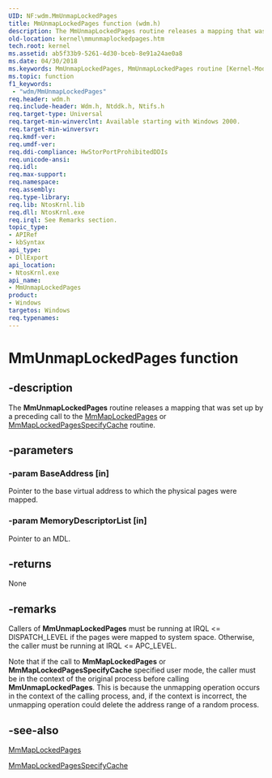```yaml
---
UID: NF:wdm.MmUnmapLockedPages
title: MmUnmapLockedPages function (wdm.h)
description: The MmUnmapLockedPages routine releases a mapping that was set up by a preceding call to the MmMapLockedPages or MmMapLockedPagesSpecifyCache routine.
old-location: kernel\mmunmaplockedpages.htm
tech.root: kernel
ms.assetid: ab5f33b9-5261-4d30-bceb-8e91a24ae0a8
ms.date: 04/30/2018
ms.keywords: MmUnmapLockedPages, MmUnmapLockedPages routine [Kernel-Mode Driver Architecture], k106_1ed6ae95-665b-4a6e-802a-4f80294c4f6e.xml, kernel.mmunmaplockedpages, wdm/MmUnmapLockedPages
ms.topic: function
f1_keywords:
 - "wdm/MmUnmapLockedPages"
req.header: wdm.h
req.include-header: Wdm.h, Ntddk.h, Ntifs.h
req.target-type: Universal
req.target-min-winverclnt: Available starting with Windows 2000.
req.target-min-winversvr: 
req.kmdf-ver: 
req.umdf-ver: 
req.ddi-compliance: HwStorPortProhibitedDDIs
req.unicode-ansi: 
req.idl: 
req.max-support: 
req.namespace: 
req.assembly: 
req.type-library: 
req.lib: NtosKrnl.lib
req.dll: NtosKrnl.exe
req.irql: See Remarks section.
topic_type:
- APIRef
- kbSyntax
api_type:
- DllExport
api_location:
- NtosKrnl.exe
api_name:
- MmUnmapLockedPages
product:
- Windows
targetos: Windows
req.typenames: 
---
```


# MmUnmapLockedPages function


## -description


The <b>MmUnmapLockedPages</b> routine releases a mapping that was set up by a preceding call to the <a href="https://docs.microsoft.com/windows-hardware/drivers/ddi/wdm/nf-wdm-mmmaplockedpages">MmMapLockedPages</a> or <a href="https://docs.microsoft.com/windows-hardware/drivers/ddi/wdm/nf-wdm-mmmaplockedpagesspecifycache">MmMapLockedPagesSpecifyCache</a> routine.


## -parameters




### -param BaseAddress [in]

Pointer to the base virtual address to which the physical pages were mapped.


### -param MemoryDescriptorList [in]

Pointer to an MDL.


## -returns



None




## -remarks



Callers of <b>MmUnmapLockedPages</b> must be running at IRQL <= DISPATCH_LEVEL if the pages were mapped to system space. Otherwise, the caller must be running at IRQL <= APC_LEVEL.

Note that if the call to <b>MmMapLockedPages</b> or <b>MmMapLockedPagesSpecifyCache</b> specified user mode, the caller must be in the context of the original process before calling <b>MmUnmapLockedPages</b>. This is because the unmapping operation occurs in the context of the calling process, and, if the context is incorrect, the unmapping operation could delete the address range of a random process.




## -see-also




<a href="https://docs.microsoft.com/windows-hardware/drivers/ddi/wdm/nf-wdm-mmmaplockedpages">MmMapLockedPages</a>



<a href="https://docs.microsoft.com/windows-hardware/drivers/ddi/wdm/nf-wdm-mmmaplockedpagesspecifycache">MmMapLockedPagesSpecifyCache</a>
 

 

